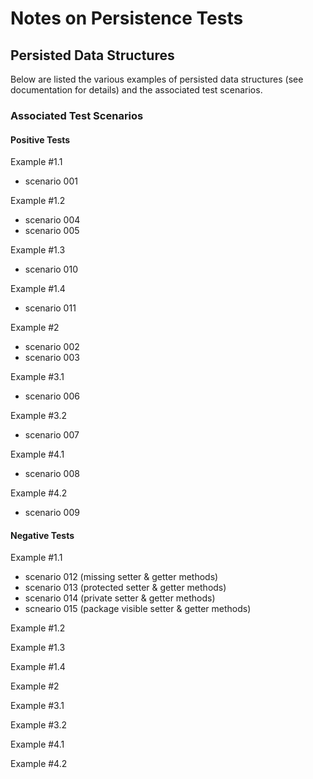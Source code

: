 
# Notes on Persistence Tests


## Persisted Data Structures

Below are listed the various examples of persisted data structures
(see documentation for details) and the associated test scenarios.

### Associated Test Scenarios

#### Positive Tests

Example #1.1
  * scenario 001

Example #1.2
  * scenario 004
  * scenario 005

Example #1.3
  * scenario 010

Example #1.4
  * scenario 011

Example #2
  * scenario 002
  * scenario 003

Example #3.1
  * scenario 006

Example #3.2
  * scenario 007

Example #4.1
  * scenario 008

Example #4.2
  * scenario 009


#### Negative Tests

Example #1.1
  * scenario 012 (missing setter & getter methods)
  * scenario 013 (protected setter & getter methods)
  * scenario 014 (private setter & getter methods)
  * scneario 015 (package visible setter & getter methods)

Example #1.2

Example #1.3

Example #1.4

Example #2

Example #3.1

Example #3.2

Example #4.1

Example #4.2
